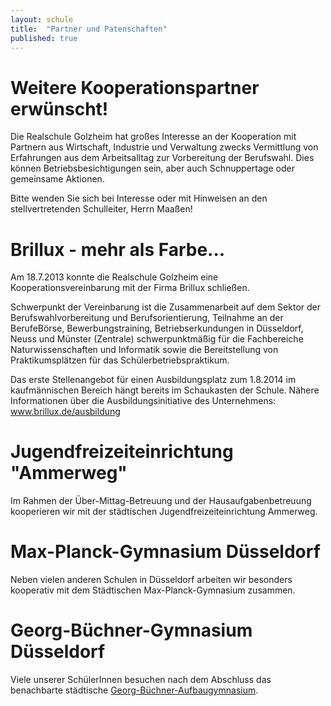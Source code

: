 ```yaml
---
layout: schule
title:  "Partner und Patenschaften"
published: true
---
```



# Weitere Kooperationspartner erwünscht!

Die Realschule Golzheim hat großes Interesse an der Kooperation mit Partnern aus Wirtschaft, Industrie und Verwaltung zwecks Vermittlung von Erfahrungen aus dem Arbeitsalltag zur Vorbereitung der Berufswahl. Dies können Betriebsbesichtigungen sein, aber auch Schnuppertage oder gemeinsame Aktionen.

Bitte wenden Sie sich bei Interesse oder mit Hinweisen an den stellvertretenden Schulleiter, Herrn Maaßen! 


# Brillux - mehr als Farbe...

Am 18.7.2013 konnte die Realschule Golzheim eine Kooperationsvereinbarung mit der Firma Brillux schließen.

Schwerpunkt der Vereinbarung ist die Zusammenarbeit auf dem Sektor der Berufswahlvorbereitung und Berufsorientierung, Teilnahme an der BerufeBörse, Bewerbungstraining, Betriebserkundungen in Düsseldorf, Neuss und Münster (Zentrale) schwerpunktmäßig für die Fachbereiche Naturwissenschaften und Informatik sowie die Bereitstellung von Praktikumsplätzen für das Schülerbetriebspraktikum.

Das erste Stellenangebot für einen Ausbildungsplatz zum 1.8.2014 im kaufmännischen Bereich hängt bereits im Schaukasten der Schule. 
Nähere Informationen über die Ausbildungsinitiative des Unternehmens: www.brillux.de/ausbildung 

# Jugendfreizeiteinrichtung "Ammerweg"

Im Rahmen der Über-Mittag-Betreuung und der Hausaufgabenbetreuung kooperieren wir mit der städtischen Jugendfreizeiteinrichtung Ammerweg. 

# Max-Planck-Gymnasium Düsseldorf

Neben vielen anderen Schulen in Düsseldorf arbeiten wir besonders kooperativ mit dem Städtischen Max-Planck-Gymnasium zusammen. 

# Georg-Büchner-Gymnasium Düsseldorf

Viele unserer SchülerInnen besuchen nach dem Abschluss das benachbarte städtische [Georg-Büchner-Aufbaugymnasium](http://www.georg-buechner-aufbaugymnasium.de/). 


<!--
# Aquazoo Düsseldorf

Im Rahmen unserer Kooperation mit dem Aquazoo Löbbecke Museum Düsseldorf möchten wir: 

- Unterrichtsveranstaltungen im Aquazoo nutzen und sie intensiv begleiten, 
- Angebote des Aquazoos in unser Schulprogramm und die schuleigenen Lehrpläne einbetten, 
- möglichst viele Unterrichtsfächer einbeziehen, 
- einen regelmäßigen Erfahrungsaustausch zwischen Lehrern und Zoopädagogen ermöglichen, 
- den Zoopädagogen intensive Einblicke in die Schule ermöglichen und somit eine schülergerechte Weiterentwicklung der pädagogischen Angebote des Aquazoos unterstützen, 
- Fortbildungen für unsere Lehrer ermöglichen, 
- die angewendeten Methoden und die Zielerreichung evaluieren. 

Am 18. September 2003 vereinbarten die Agnes-Miegel-Realschule und der Aquazoo eine entsprechende Zusammenarbeit, von der beide Seiten profitieren. Besonders die naturwissenschaftlich orientierten Wahlpflichtkurse unserer Schule beteiligen sich aktiv an der Kooperation. 


## Der Aquazoo bietet:

In diese Kooperation werden alle Klassenstufen mit speziellen Projekten einbezogen. Im Rahmen eines Schüleraustausches des 8fs Kurses konnten wir sogar bereits unsere französische Partnerschule Collège J.B. de la Quintinye, Noisy-le-Roi bei Paris integrieren. Unter Betreuung durch die Kollegin Mme Riehl aus unserer Partnerschule in Noisy und Herrn Maaßen haben Schüler Arbeitsbögen des Aquazoos zum Thema „Lungen- und Kiemenatmung“ ins Französische übersetzt.

Halbjährlich kommen Vertreter beider Einrichtungen zusammen, um sich über abgeschlossene, laufende und zukünftige Projekte auszutauschen und diese zu evaluieren. Bei den Treffen erfolgt auch eine grundsätzliche Bewertung der Zusammenarbeit, bei der jeweils einvernehmlich über die Fortführung oder Aufhebung der Vereinbarung entschieden wird.

Außerdem werden zwischen Konrektor Herr Maaßen und Herrn Dr. Finke (Aquazoo) Themenbereiche für den Unterricht und besondere Veranstaltungen abgesprochen. 

## Die Realschule Golzheim bietet:

- Erstellung von Unterrichtsmaterialien durch Lehrkräfte,
- Erstellung von Materialien für den Freizeitbereich bzw. Ausstellungen durch Schüler oder Lehrkräfte,
- Entwicklung und Durchführung von Projektunterricht im Aquazoo,
- Die Möglichkeit zur Evaluation von Veranstaltungen im Aquazoo durch die Zoopädagogen,
- Mitwirkung bei Aktionen wie Pressebesuchen, TV-Produktionen, Großveranstaltungen,
- Einbeziehung von Schülern in die pädagogische Arbeit des Aquazoos (z.B. Kinder führen Kinder). 

Außerdem führen die Sozialwissenschaftskurse der 10. Klassen eine Besucherumfrage im Aquazoo durch. 

## Geplante Projekte in Jahrgangsstufe 6

- Unterrichtsgang im Fach Biologie: „Anpassung an den Lebensraum“, z.B. mit Themen wie Fische oder Reptilien 
- Durchführung einer Klassenarbeit im Fach Deutsch in den Räumen des Aquazoos zum Thema „Tierbeschreibung“. Die besten Aufsätze werden an den Aquazoo weitergegeben und können am Fenster des betroffenen Tiergeheges ausgestellt und im Rahmen der pädagogischen Arbeit des Aquazoos weiterverwendet werden. Die ersten Ergebnisse zum Thema „Elli, die Schlange“ wurden ebenfalls am 18. September 2003 von Schülerinnen der Klasse 6c feierlich überreicht.
- Unterrichtsprojekte im Fach Kunst zu den Themen „Tarnung/Warnung im Tierreich“ und „Unterwasserwelten“. Die besten Zeichnungen können im Aquazoo ausgestellt werden.
- Naturschutzprojekt Biologie (evtl. fächerübergreifend) „Amphibien brauchen Hilfe“. 
- Entwicklung eines zukunftsorientierten Konzeptes über Schutzmaßnahmen im Rahmen eines Workshops- 

-->

<!-- 
# Schule "Jean-Baptiste de la Quintiye-Noisi"

Im Rahmen unseres Schüleraustausches kooperieren wir mit einer Schule in der Nähe von Versailles/Frankreich.
Nähere Informationen über den Schüleraustausch stehen auf dieser Seite.
Und die Website unserer Partnerschule finden Sie hier. 
-->

